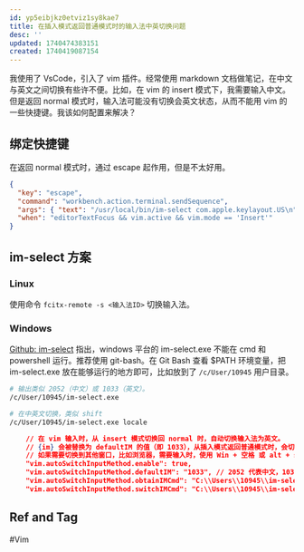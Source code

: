 ```yaml
---
id: yp5eibjkz0etviz1sy8kae7
title: 在插入模式返回普通模式时的输入法中英切换问题
desc: ''
updated: 1740474383151
created: 1740419087154
---
```


我使用了 VsCode，引入了 vim 插件。经常使用 markdown 文档做笔记，在中文与英文之间切换有些许不便。比如，在 vim 的 insert 模式下，我需要输入中文。但是返回 normal 模式时，输入法可能没有切换会英文状态，从而不能用 vim 的一些快捷键。我该如何配置来解决？

## 绑定快捷键

在返回 normal 模式时，通过 escape 起作用，但是不太好用。

```json
{
  "key": "escape",
  "command": "workbench.action.terminal.sendSequence",
  "args": { "text": "/usr/local/bin/im-select com.apple.keylayout.US\n" },
  "when": "editorTextFocus && vim.active && vim.mode == 'Insert'"
}
```

## im-select 方案

### Linux

使用命令 `fcitx-remote -s <输入法ID>` 切换输入法。

### Windows

[Github: im-select](https://github.com/daipeihust/im-select) 指出，windows 平台的 im-select.exe 不能在 cmd 和 powershell 运行。推荐使用 git-bash。在 Git Bash 查看 $PATH 环境变量，把 im-select.exe 放在能够运行的地方即可，比如放到了 `/c/User/10945` 用户目录。

```bash
# 输出类似 2052（中文）或 1033（英文）。
/c/User/10945/im-select.exe

# 在中英文切换，类似 shift
/c/User/10945/im-select.exe locale
```

```json
    // 在 vim 输入时，从 insert 模式切换回 normal 时，自动切换输入法为英文。
    // {im} 会被替换为 defaultIM 的值（即 1033），从插入模式返回普通模式时，会切换输入法到键盘。
    // 如果需要切换到其他窗口，比如浏览器，需要输入时，使用 Win + 空格 或 alt + shift 即可切换输入法。
    "vim.autoSwitchInputMethod.enable": true,
    "vim.autoSwitchInputMethod.defaultIM": "1033", // 2052 代表中文，1033 代表英文
    "vim.autoSwitchInputMethod.obtainIMCmd": "C:\\Users\\10945\\im-select.exe",
    "vim.autoSwitchInputMethod.switchIMCmd": "C:\\Users\\10945\\im-select.exe {im}",
```

## Ref and Tag

#Vim